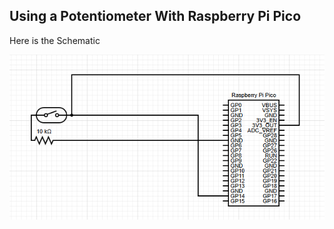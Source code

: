 ## Using a Potentiometer With Raspberry Pi Pico

Here is the Schematic

![Schematic](./Img//Screenshot%202024-08-05%20210306.png)